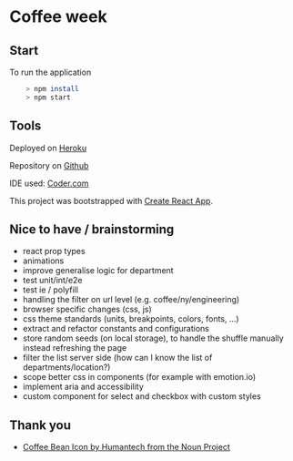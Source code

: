 # Coffee week

## Start

To run the application

```bash
    > npm install
    > npm start
```

## Tools

Deployed on [Heroku](https://coffee-week.herokuapp.com/)

Repository on [Github](https://github.com/alessandrodeste/coffee-week)

IDE used: [Coder.com](www.coder.com)

This project was bootstrapped with [Create React App](https://github.com/facebookincubator/create-react-app).

## Nice to have / brainstorming

- react prop types
- animations
- improve generalise logic for department
- test unit/int/e2e
- test ie / polyfill
- handling the filter on url level (e.g. coffee/ny/engineering)
- browser specific changes (css, js)
- css theme standards (units, breakpoints, colors, fonts, ...)
- extract and refactor constants and configurations
- store random seeds (on local storage), to handle the shuffle manually instead refreshing the page
- filter the list server side (how can I know the list of departments/location?)
- scope better css in components (for example with emotion.io)
- implement aria and accessibility
- custom component for select and checkbox with custom styles

## Thank you

- [Coffee Bean Icon by Humantech from the Noun Project](https://thenounproject.com/search/?q=coffee%20bean&i=1882326)
